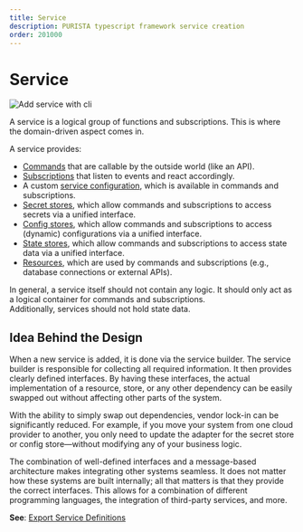 ```yaml
---
title: Service
description: PURISTA typescript framework service creation
order: 201000
---
```


# Service

![Add service with cli](/graphic/add_service.png)

A service is a logical group of functions and subscriptions. This is where the domain-driven aspect comes in.

A service provides:

- [Commands](../command/index.md) that are callable by the outside world (like an API).
- [Subscriptions](../subscription/index.md) that listen to events and react accordingly.
- A custom [service configuration](./add-a-service-config.md), which is available in commands and subscriptions.
- [Secret stores](../stores/secret-stores.md), which allow commands and subscriptions to access secrets via a unified interface.
- [Config stores](../stores/config-stores.md), which allow commands and subscriptions to access (dynamic) configurations via a unified interface.
- [State stores](../stores/state-stores.md), which allow commands and subscriptions to access state data via a unified interface.
- [Resources](./define-resources.md), which are used by commands and subscriptions (e.g., database connections or external APIs).

In general, a service itself should not contain any logic. It should only act as a logical container for commands and subscriptions.  
Additionally, services should not hold state data.

## Idea Behind the Design

When a new service is added, it is done via the service builder. The service builder is responsible for collecting all required information. It then provides clearly defined interfaces. By having these interfaces, the actual implementation of a resource, store, or any other dependency can be easily swapped out without affecting other parts of the system.

With the ability to simply swap out dependencies, vendor lock-in can be significantly reduced. For example, if you move your system from one cloud provider to another, you only need to update the adapter for the secret store or config store—without modifying any of your business logic.

The combination of well-defined interfaces and a message-based architecture makes integrating other systems seamless. It does not matter how these systems are built internally; all that matters is that they provide the correct interfaces. This allows for a combination of different programming languages, the integration of third-party services, and more.

__See__: [Export Service Definitions](../connect_to_a_purista_application/export_service_definitions.md)
